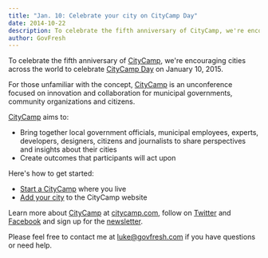 ```yaml
---
title: "Jan. 10: Celebrate your city on CityCamp Day"
date: 2014-10-22
description: To celebrate the fifth anniversary of CityCamp, we're encouraging cities across the world to celebrate CityCamp Day on January 10, 2015.
author: GovFresh
---
```


<a href="http://citycamp.com"></a>

To celebrate the fifth anniversary of <a href="http://citycamp.com">CityCamp</a>, we're encouraging cities across the world to celebrate <a href="http://citycamp.com">CityCamp Day</a> on January 10, 2015.

For those unfamiliar with the concept, <a href="http://citycamp.com">CityCamp</a> is an unconference focused on innovation and collaboration for municipal governments, community organizations and citizens.

<a href="http://citycamp.com">CityCamp</a> aims to:

<ul>
	<li>Bring together local government officials, municipal employees, experts, developers, designers, citizens and journalists to share perspectives and insights about their cities</li>
	<li>Create outcomes that participants will act upon</li>
</ul>

Here's how to get started:

<ul>
	<li><a href="https://docs.google.com/document/d/1AWfTSB1MMbWCdgzuESQF4izY8vKBxRAC_Afch-8uRCQ/edit?usp=sharing">Start a CityCamp</a> where you live</li>
	<li><a href="https://github.com/CityCamp/add-your-city/blob/master/README.md">Add your city</a> to the CityCamp website</li>
</ul>

Learn more about <a href="http://citycamp.com">CityCamp</a> at <a href="http://citycamp.com">citycamp.com</a>, follow on <a href="http://twitter.com/citycamp">Twitter</a> and <a href="http://facebook.com/citycamp">Facebook</a> and sign up for the <a href="http://tinyletter.com/citycamp">newsletter</a>.

Please feel free to contact me at luke@govfresh.com if you have questions or need help.
